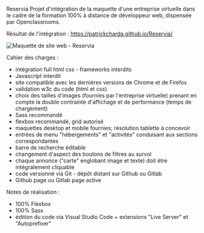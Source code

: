 Reservia
Projet d'intégration de la maquette d'une entreprise virtuelle dans le cadre de la formation 100% à distance de développeur web, dispensée par Openclassrooms.

Résultat de l'intégration :
https://patrickcharda.github.io/Reservia/

![Maquette de site web - Reservia](https://patrickcharda/Reservia/blob/master/overview.png)


Cahier des charges :

- intégration full html css - frameworks interdits
- Javascript interdit
- site compatible avec les dernières versions de Chrome et de Firefox
- validation w3c du code (html et css)
- choix des tailles d'images (fournies par l'entreprise virtuelle) prenant en compte la double contrainte d'affichage et de performance (temps de chargement)
- Sass recommandé
- flexbox recommandé, grid autorisé
- maquettes desktop et mobile fournies; résolution tablette à concevoir
- entrées de menu "hébergements" et "activités" conduisant aux sections correspondantes
- barre de recherche éditable
- changement d'aspect des boutons de filtres au survol
- chaque annonce ("carte" englobant image et texte) doit être intégralement cliquable
- code versionné via Git - dépôt distant sur Github ou Gitlab
- Github page ou Gitlab page active

Notes de réalisation :

- 100% Flexbox
- 100% Sass
- édition du code via Visual Studio Code + extensions "Live Server" et "Autoprefixer"

